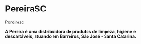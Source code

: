 # PereiraSC

[Pereirasc](http://www.pereirasc.com.br/)

**A Pereira é uma distribuidora de produtos de limpeza, higiene e descartáveis, atuando em Barreiros, São José - Santa Catarina.**
 


